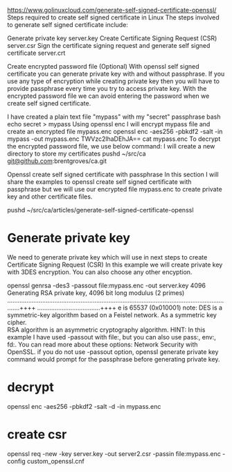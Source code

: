https://www.golinuxcloud.com/generate-self-signed-certificate-openssl/
Steps required to create self signed certificate in Linux
The steps involved to generate self signed certificate include:

Generate private key server.key
Create Certificate Signing Request (CSR) server.csr
Sign the certificate signing request and generate self signed certificate server.crt

Create encrypted password file (Optional)
With openssl self signed certificate you can generate private key with and without passphrase.
If you use any type of encryption while creating private key then you will have to provide passphrase every time you try to access private key.
With the encrypted password file we can avoid entering the password when we create self signed certificate.

I have created a plain text file "mypass" with my "secret" passphrase
bash
echo secret > mypass
Using openssl enc I will encrypt mypass file and create an encrypted file mypass.enc
openssl enc -aes256 -pbkdf2 -salt -in mypass -out mypass.enc
TWVzc2lhaDEhJA==
cat mypass.enc
To decrypt the encrypted password file, we use below command:
I will create a new directory to store my certificates
pushd ~/src/ca
git@github.com:brentgroves/ca.git

Openssl create self signed certificate with passphrase
In this section I will share the examples to openssl create self signed certificate with passphrase but we will use our encrypted file mypass.enc to create private key and other certificate files.

pushd ~/src/ca/articles/generate-self-signed-certificate-openssl
# Generate private key
We need to generate private key which will use in next steps to create Certificate Signing Request (CSR)
In this example we will create private key with 3DES encryption.
You can also choose any other encyption.

openssl genrsa -des3 -passout file:mypass.enc -out server.key 4096
Generating RSA private key, 4096 bit long modulus (2 primes)
...................................................................................................................................++++
....................................++++
e is 65537 (0x010001)
note: DES is a symmetric-key algorithm based on a Feistel network. As a symmetric key cipher.  
RSA algorithm is an asymmetric cryptography algorithm.
HINT: In this example I have used -passout with file:<filename>, but you can also use pass:<passphrase>, env:<variable>, fd:<number>. You can read more about these options: Network Security with OpenSSL. if you do not use -passout option, openssl generate private key command would prompt for the passphrase before generating private key.

# decrypt
openssl enc -aes256 -pbkdf2 -salt -d -in mypass.enc

# create csr
openssl req -new -key server.key -out server2.csr -passin file:mypass.enc -config custom_openssl.cnf




